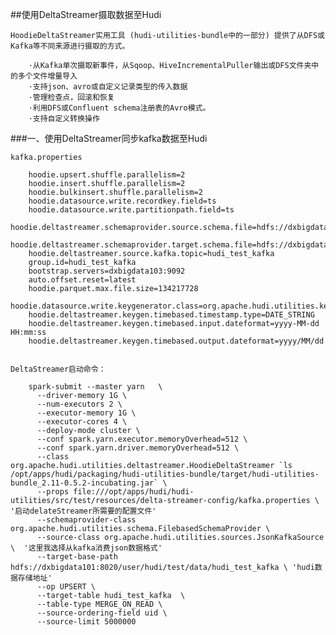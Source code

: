 ##使用DeltaStreamer摄取数据至Hudi

    HoodieDeltaStreamer实用工具 (hudi-utilities-bundle中的一部分) 提供了从DFS或Kafka等不同来源进行摄取的方式。
    
        ·从Kafka单次摄取新事件，从Sqoop、HiveIncrementalPuller输出或DFS文件夹中的多个文件增量导入
        ·支持json、avro或自定义记录类型的传入数据
        ·管理检查点，回滚和恢复
        ·利用DFS或Confluent schema注册表的Avro模式。
        ·支持自定义转换操作
        
###一、使用DeltaStreamer同步kafka数据至Hudi

    kafka.properties
        
        hoodie.upsert.shuffle.parallelism=2
        hoodie.insert.shuffle.parallelism=2
        hoodie.bulkinsert.shuffle.parallelism=2
        hoodie.datasource.write.recordkey.field=ts
        hoodie.datasource.write.partitionpath.field=ts
        hoodie.deltastreamer.schemaprovider.source.schema.file=hdfs://dxbigdata101:8020/user/hudi/test/data/schema.avsc
        hoodie.deltastreamer.schemaprovider.target.schema.file=hdfs://dxbigdata101:8020/user/hudi/test/data/schema.avsc
        hoodie.deltastreamer.source.kafka.topic=hudi_test_kafka
        group.id=hudi_test_kafka
        bootstrap.servers=dxbigdata103:9092
        auto.offset.reset=latest
        hoodie.parquet.max.file.size=134217728
        hoodie.datasource.write.keygenerator.class=org.apache.hudi.utilities.keygen.TimestampBasedKeyGenerator
        hoodie.deltastreamer.keygen.timebased.timestamp.type=DATE_STRING
        hoodie.deltastreamer.keygen.timebased.input.dateformat=yyyy-MM-dd HH:mm:ss
        hoodie.deltastreamer.keygen.timebased.output.dateformat=yyyy/MM/dd


    DeltaStreamer启动命令：
    
        spark-submit --master yarn   \      
          --driver-memory 1G \
          --num-executors 2 \
          --executor-memory 1G \
          --executor-cores 4 \
          --deploy-mode cluster \
          --conf spark.yarn.executor.memoryOverhead=512 \
          --conf spark.yarn.driver.memoryOverhead=512 \
          --class org.apache.hudi.utilities.deltastreamer.HoodieDeltaStreamer `ls /opt/apps/hudi/packaging/hudi-utilities-bundle/target/hudi-utilities-bundle_2.11-0.5.2-incubating.jar` \
          --props file:///opt/apps/hudi/hudi-utilities/src/test/resources/delta-streamer-config/kafka.properties \ '启动delateStreamer所需要的配置文件'
          --schemaprovider-class org.apache.hudi.utilities.schema.FilebasedSchemaProvider \
          --source-class org.apache.hudi.utilities.sources.JsonKafkaSource \  '这里我选择从kafka消费json数据格式'
          --target-base-path hdfs://dxbigdata101:8020/user/hudi/test/data/hudi_test_kafka \ 'hudi数据存储地址'
          --op UPSERT \
          --target-table hudi_test_kafka  \
          --table-type MERGE_ON_READ \
          --source-ordering-field uid \
          --source-limit 5000000